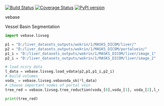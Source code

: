   
[![Build Status](https://travis-ci.org/mjirik/vebase.svg?branch=master)](https://travis-ci.org/mjirik/vebase)
[![Coverage Status](https://coveralls.io/repos/github/mjirik/vebase/badge.svg?branch=master)](https://coveralls.io/github/mjirik/vebase?branch=master)
[![PyPI version](https://badge.fury.io/py/vebase.svg)](http://badge.fury.io/py/vebase)


vebase

Vessel Basin Segmentation


```python
import vebase.livseg

p1 = "D:/liver_datasets_outputs/wokrin/1/MASKS_DICOM/liver/"
p2 = "D:/liver_datasets_outputs/wokrin/1/MASKS_DICOM/portalvein/"
p1_i = "D:/liver_datasets_outputs/wokrin/1/MASKS_DICOM/liver/image_1"
p2_i = "D:/liver_datasets_outputs/wokrin/1/MASKS_DICOM/liver/image_2"

# load ncsry data
l_data = vebase.livseg.load_vdata(p2,p1,p1_i,p2_i)
# build volumes
voda_ = vebase.livseg.vebavoda_sk(*l_data) 
# choose important nodes of portal vein
tree_red = vebase.livseg.tree_reduction(voda_[0],voda_[1], voda_[2],l_data[3]) 

print(tree_red)
```
